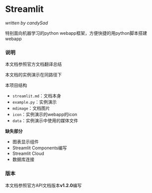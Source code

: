 # Streamlit

*written by candySad*

特别面向机器学习的python webapp框架，方便快捷的用python脚本搭建webapp



### 说明

本文档参照官方文档翻译总结

本文档的实例演示在同路径下

本项目结构

- `streamlit.md`：文档本身
- `example.py`：实例演示
- `mdimage`：文档图片
- `icon`：实例演示的webapp的icon
- `data`：实例演示中使用的媒体文件

**缺失部分**

- 图表显示组件
- Streamlit Components编写
- Streamlit Cloud
- 数据库连接



### 版本

本文档参照官方API文档版本**v1.2.0**编写
